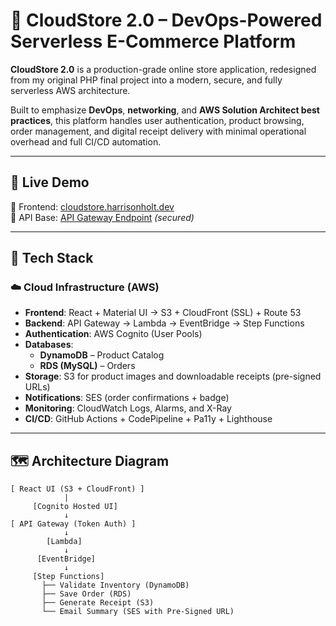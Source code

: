 # 🛒 CloudStore 2.0 – DevOps-Powered Serverless E-Commerce Platform

**CloudStore 2.0** is a production-grade online store application, redesigned from my original PHP final project into a modern, secure, and fully serverless AWS architecture.

Built to emphasize **DevOps**, **networking**, and **AWS Solution Architect best practices**, this platform handles user authentication, product browsing, order management, and digital receipt delivery with minimal operational overhead and full CI/CD automation.

---

## 🚀 Live Demo
🔗 Frontend: [cloudstore.harrisonholt.dev](https://cloudstore.harrisonholt.dev)  
🔗 API Base: [API Gateway Endpoint](https://api.harrisonholt.dev) *(secured)*

---

## 🧰 Tech Stack

### ☁️ Cloud Infrastructure (AWS)
- **Frontend**: React + Material UI → S3 + CloudFront (SSL) + Route 53
- **Backend**: API Gateway → Lambda → EventBridge → Step Functions
- **Authentication**: AWS Cognito (User Pools)
- **Databases**:
  - **DynamoDB** – Product Catalog
  - **RDS (MySQL)** – Orders
- **Storage**: S3 for product images and downloadable receipts (pre-signed URLs)
- **Notifications**: SES (order confirmations + badge)
- **Monitoring**: CloudWatch Logs, Alarms, and X-Ray
- **CI/CD**: GitHub Actions + CodePipeline + Pa11y + Lighthouse

---

## 🗺️ Architecture Diagram

```plaintext
[ React UI (S3 + CloudFront) ]
            |
     [Cognito Hosted UI]
            ↓
[ API Gateway (Token Auth) ]
            ↓
        [Lambda]
            ↓
      [EventBridge]
            ↓
     [Step Functions]
       ├── Validate Inventory (DynamoDB)
       ├── Save Order (RDS)
       ├── Generate Receipt (S3)
       └── Email Summary (SES with Pre-Signed URL)
